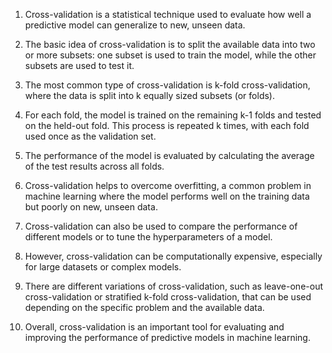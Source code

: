 1. Cross-validation is a statistical technique used to evaluate how well a predictive model can generalize to new, unseen data. 

2. The basic idea of cross-validation is to split the available data into two or more subsets: one subset is used to train the model, while the other subsets are used to test it. 

3. The most common type of cross-validation is k-fold cross-validation, where the data is split into k equally sized subsets (or folds). 

4. For each fold, the model is trained on the remaining k-1 folds and tested on the held-out fold. This process is repeated k times, with each fold used once as the validation set. 

5. The performance of the model is evaluated by calculating the average of the test results across all folds. 

6. Cross-validation helps to overcome overfitting, a common problem in machine learning where the model performs well on the training data but poorly on new, unseen data. 

7. Cross-validation can also be used to compare the performance of different models or to tune the hyperparameters of a model. 

8. However, cross-validation can be computationally expensive, especially for large datasets or complex models. 

9. There are different variations of cross-validation, such as leave-one-out cross-validation or stratified k-fold cross-validation, that can be used depending on the specific problem and the available data. 

10. Overall, cross-validation is an important tool for evaluating and improving the performance of predictive models in machine learning.